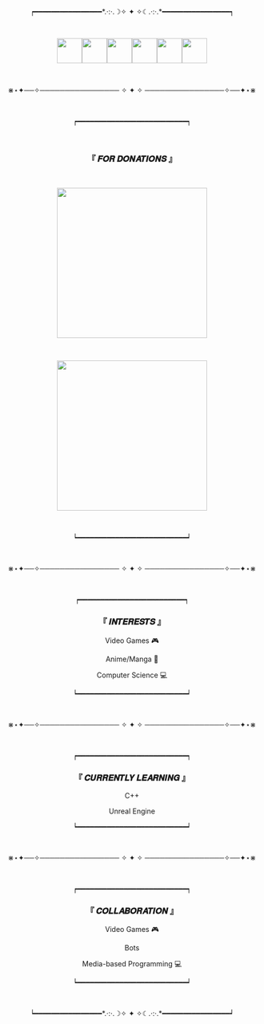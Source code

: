 <p align="center">┍━━━━━━━━━━━━━━━━*.·:·.☽✧  ✦  ✧☾.·:·.*━━━━━━━━━━━━━━━━┑</p>

&nbsp;

<div style="font-size:0; width:100%;" align="center">
    &nbsp;
    <a href="https://www.youtube.com/user/ashteriskgaming/"><img src="https://api.iconify.design/bxl/youtube.svg?color=white" width="50" style="text-decoration:none;"/></a>
    <a href="https://discord.gg/ffkFhFp"><img src="https://api.iconify.design/bxl/discord-alt.svg?color=white" width="50" style="text-decoration:none"/></a>
    <a href="https://twitter.com/AshteriskGaming"><img src="https://api.iconify.design/bxl/twitter.svg?color=white" width="50" style="text-decoration:none"/></a>
    <a href="https://www.twitch.tv/ashteriskgaming/"><img src="https://api.iconify.design/bxl/twitch.svg?color=white" width="50" style="text-decoration:none"/></a>
    <a href="https://steamcommunity.com/id/Ashterisk"><img src="https://api.iconify.design/bxl/steam.svg?color=white" width="50" style="text-decoration:none"/></a>
    <a href="https://www.deviantart.com/pastaandwhiterice"><img src="https://api.iconify.design/bxl/deviantart.svg?color=white" width="50" style="text-decoration:none"/></a>
</div>

&nbsp;

<p align="center">⋇⋆✦──✧──────────────── ✧ ✦ ✧ ────────────────✧──✦⋆⋇</p>

&nbsp;

<p align="center">┍━━━━━━━━━━━━━━━━━━━━━━━━━━┑</p>

&nbsp;

<h3 align="center">『 𝑭𝑶𝑹 𝑫𝑶𝑵𝑨𝑻𝑰𝑶𝑵𝑺 』</h3>

&nbsp;

<div style="font-size:0; width:100%;" align="center">
    <p>𝘚𝘜𝘗𝘗𝘖𝘙𝘛 𝘔𝘌 𝘖𝘕 𝘗𝘈𝘛𝘙𝘌𝘖𝘕 ►</p>
    <a href="https://www.patreon.com/ashterisk"><img src="https://images.squarespace-cdn.com/content/v1/570c331be321403a73df5d4e/1551795484415-R09OOCKIU79KPWJ25OSY/patreon-button.jpg" width="300" style="text-decoration:none;"/></a>
</div>

&nbsp;

<div style="font-size:0; width:100%;" align="center">
    <p>𝘍𝘖𝘙 𝘖𝘕𝘌-𝘛𝘐𝘔𝘌 𝘋𝘖𝘕𝘈𝘛𝘐𝘖𝘕𝘚 ►</p>
    <a href="https://ko-fi.com/P5P2BC5XU"><img src="https://ko-fi.com/img/githubbutton_sm.svg" width="300" style="text-decoration:none;"/></a>
</div>

&nbsp;

<p align="center">┕━━━━━━━━━━━━━━━━━━━━━━━━━━┙</p>

&nbsp;

<p align="center">⋇⋆✦──✧──────────────── ✧ ✦ ✧ ────────────────✧──✦⋆⋇</p>

&nbsp;

<p align="center">┍━━━━━━━━━━━━━━━━━━━━━━━━━┑</p>

<h3 align="center">『 𝑰𝑵𝑻𝑬𝑹𝑬𝑺𝑻𝑺 』</h3>

<div align="center" width="50%">
    <p>Video Games 🎮</p>
    <p>Anime/Manga 🗾</p>
    <p>Computer Science 💻</p>
</div>

<p align="center">┕━━━━━━━━━━━━━━━━━━━━━━━━━━┙</p>

&nbsp;

<p align="center">⋇⋆✦──✧──────────────── ✧ ✦ ✧ ────────────────✧──✦⋆⋇</p>

&nbsp;

<p align="center">┍━━━━━━━━━━━━━━━━━━━━━━━━━━┑</p>

<h3 align="center">『 𝑪𝑼𝑹𝑹𝑬𝑵𝑻𝑳𝒀 𝑳𝑬𝑨𝑹𝑵𝑰𝑵𝑮 』</h3>

<div align="center" width="50%">
    <p>C++</p>
    <p>Unreal Engine</p>
</div>

<p align="center">┕━━━━━━━━━━━━━━━━━━━━━━━━━━┙</p>

&nbsp;

<p align="center">⋇⋆✦──✧──────────────── ✧ ✦ ✧ ────────────────✧──✦⋆⋇</p>

&nbsp;

<p align="center">┍━━━━━━━━━━━━━━━━━━━━━━━━━━┑</p>

<h3 align="center">『 𝑪𝑶𝑳𝑳𝑨𝑩𝑶𝑹𝑨𝑻𝑰𝑶𝑵 』</h3>

<div align="center" width="50%">
    <p>Video Games 🎮</p>
    <p>Bots</p>
    <p>Media-based Programming 💻</p>
</div>

<p align="center">┕━━━━━━━━━━━━━━━━━━━━━━━━━━┙</p>

&nbsp;

<p align="center">┕━━━━━━━━━━━━━━━━*.·:·.☽✧  ✦  ✧☾.·:·.*━━━━━━━━━━━━━━━━┙</p>

<!---
AshteriskGaming/AshteriskGaming is a ✨ special ✨ repository because its `README.md` (this file) appears on your GitHub profile.
You can click the Preview link to take a look at your changes.
--->
